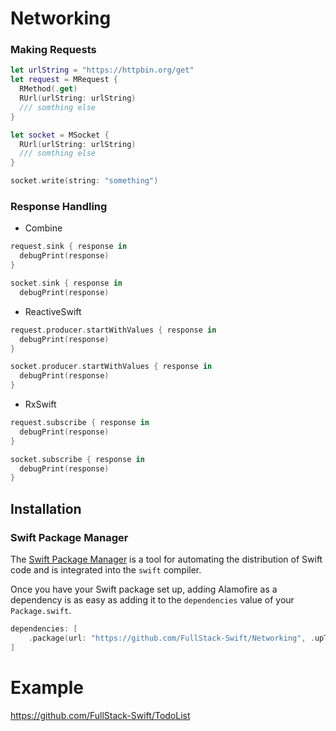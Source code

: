 # Networking

### Making Requests
```swift
let urlString = "https://httpbin.org/get"
let request = MRequest {
  RMethod(.get)
  RUrl(urlString: urlString)
  /// somthing else
}

let socket = MSocket {
  RUrl(urlString: urlString)
  /// somthing else
}

socket.write(string: "something")
```
### Response Handling

- Combine
```swift
request.sink { response in
  debugPrint(response)
}

socket.sink { response in
  debugPrint(response)
```
- ReactiveSwift
```swift
request.producer.startWithValues { response in
  debugPrint(response)
}

socket.producer.startWithValues { response in
  debugPrint(response)
}
```
- RxSwift
```swift
request.subscribe { response in
  debugPrint(response)
}

socket.subscribe { response in
  debugPrint(response)
}
```
## Installation

### Swift Package Manager

The [Swift Package Manager](https://swift.org/package-manager/) is a tool for automating the distribution of Swift code and is integrated into the `swift` compiler. 

Once you have your Swift package set up, adding Alamofire as a dependency is as easy as adding it to the `dependencies` value of your `Package.swift`.

```swift
dependencies: [
    .package(url: "https://github.com/FullStack-Swift/Networking", .upToNextMajor(from: "1.0.0"))
]
```

# Example

https://github.com/FullStack-Swift/TodoList
